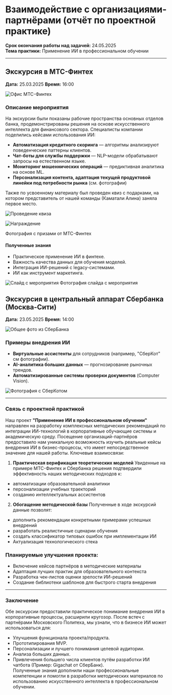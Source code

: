 # Взаимодействие с организациями-партнёрами (отчёт по проектной практике)  
**Срок окончания работы над задачей:** 24.05.2025  
**Тема практики:** Применение ИИ в профессиональном обучении  

---

## Экскурсия в МТС-Финтех  

**Дата:** 25.03.2025
**Время:** 16:00  

![Офис МТС-Финтех](media/fintech.jpg)

### Описание мероприятия  
На экскурсии были показаны рабочие пространства основных отделов банка, продемонстрированы решения на основе искусственного интеллекта для финансового сектора. Специалисты компании поделились кейсами использования ИИ:  
- **Автоматизация кредитного скоринга** — алгоритмы анализируют поведенческие паттерны клиентов.  
- **Чат-боты для службы поддержки** — NLP-модели обрабатывают запросы на естественном языке.  
- **Мониторинг мошеннических операций** — предиктивная аналитика на основе ML. 
-  **Персонализация контента, адаптация текущей продуктовой линейки под потребности рынка** (см. фотографии)

Также по усвоенному материалу был проведен квиз с подарками, на котором представитель от нашей команды (Каматали Алина) заняла первое место. 

![Проведение квиза](media/victorina.jpg)

![Награждение](media/fintech-prize.jpg)

Фотография с призами от МТС-Финтех

#### Полученные знания  
- Практическое применение ИИ в финтехе.  
- Важность качества данных для обучения моделей.  
- Интеграция ИИ-решений с legacy-системами. 
- ИИ как инструмент маркетинга.

![Слайд с мероприятия](media/slide.jpg) 
Фотография слайда с мероприятия



## Экскурсия в центральный аппарат Сбербанка (Москва-Сити)  

**Дата:** 23.05.2025 
**Время:** 14:00  


![Общее фото из СберБанка](media/sberbank.jpg)

### Примеры внедрения ИИ  
- **Виртуальные ассистенты** для сотрудников (например, "СберКот" см фотографии).  
- **AI-аналитика больших данных** — прогнозирование рыночных трендов.  
- **Автоматизированные системы проверки документов** (Computer Vision).

  
![Фотография с СберКотом](media/sber-cat.jpg)



---

### Связь с проектной практикой  
Наш проект **"Применение ИИ в профессиональном обучении"** направлен на разработку комплексных методических рекомендаций по интеграции ИИ-технологий в корпоративные обучающие системы и академическую среду. Посещение организаций-партнёров предоставило нам уникальную возможность изучить реальные кейсы внедрения ИИ в бизнес-процессы, что имеет непосредственное значение для нашей работы.
Ключевые взаимосвязи:

1) **Практическая верификация теоретических моделей**
Увиденные на примере МТС-Финтех и Сбербанка решения подтвердили эффективность наших методических подходов к:
- автоматизации образовательной аналитики
- персонализации учебных траекторий
- созданию интеллектуальных ассистентов

2) **Обогащение методической базы**
Полученные в ходе экскурсий данные позволят:
- дополнить рекомендации конкретными примерами успешных внедрений
- разработать реалистичные сценарии обучения
- создать классификатор типовых ошибок при имплементации ИИ
- Актуализация технологического стека

### Планируемые улучшения проекта:
- Включение кейсов партнёров в методические материалы
- Адаптация лучших практик для образовательного контекста
- Разработка чек-листов оценки зрелости ИИ-решений
- Создание библиотеки шаблонов для быстрого старта внедрения

---

### Заключение  
Обе экскурсии предоставили практическое понимание внедрения ИИ в корпоративные процессы, расширили кругозор.
После встеч с партнёрами Московского Политеха, мы узнали, что в бизнесе ИИ может использоваться для:
- Улучшения функционала проекта/продукта.  
- Прототипирования MVP.
- Персонализации и лучшего понимания целевой аудитории.
- Анализа больших данных.
- Привлечения большего числа клиентов путём разработки ИИ чатбота (Пример: Gigachat от СберБанк).   
Полученные знания дополнили наши профессиональные компетенции и помогли в разработки методических материалов по использованию искусственного интеллекта в профессиональном обучении.


